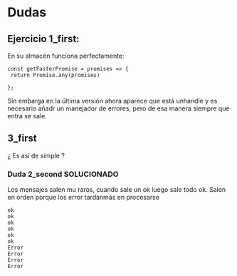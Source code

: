# Dudas     
## Ejercicio 1_first:  

En su almacén funciona perfectamente:  

```
const getFasterPromise = promises => {
 return Promise.any(promises)
    
};
```


Sin embarga en la última versión ahora aparece que está unhandle y es necesario añadr un manejador de errores, pero de esa manera siempre que entra se sale.   

## 3_first   

¿ Es así de simple ?


### Duda   2_second  SOLUCIONADO 

Los mensajes salen mu raros, cuando sale un ok luego sale todo ok. Salen en orden porque los error tardanmás en procesarse

```
ok
ok
ok
ok
ok
ok
Error
Error
Error
Error
```